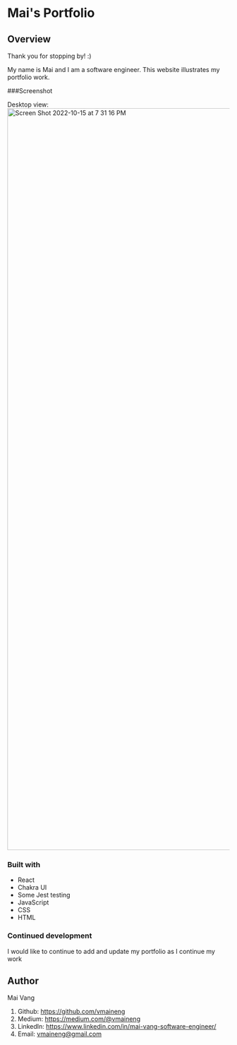 # Mai's Portfolio

## Overview
Thank you for stopping by! :) 

My name is Mai and I am a software engineer. This website illustrates my portfolio work. 

###Screenshot


Desktop view:
<img width="1681" alt="Screen Shot 2022-10-15 at 7 31 16 PM" src="https://user-images.githubusercontent.com/100221733/196015133-29c63e00-f631-4ef8-8447-1fe0f4b70c4a.png">


### Built with

- React
- Chakra UI
- Some Jest testing
- JavaScript
- CSS
- HTML

### Continued development

I would like to continue to add and update my portfolio as I continue my work

## Author
Mai Vang

1. Github: https://github.com/vmaineng
2. Medium: https://medium.com/@vmaineng
3. LinkedIn: https://www.linkedin.com/in/mai-vang-software-engineer/
4. Email: vmaineng@gmail.com
